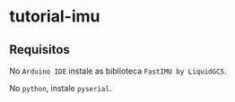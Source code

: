 # tutorial-imu

## Requisitos
No ```Arduino IDE``` instale as biblioteca ```FastIMU by LiquidGCS```.

No ```python```, instale ```pyserial```.
